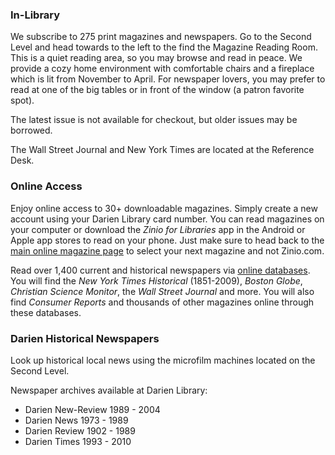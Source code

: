 <div class="row margin-bottom-10">
<div class="col-md-4">

### In-Library 
We subscribe to 275 print magazines and newspapers. Go to the Second Level and head towards to the left to the find the Magazine Reading Room. This is a quiet reading area, so you may browse and read in peace. We provide a cozy home environment with comfortable chairs and a fireplace which is lit from November to April. For newspaper lovers, you may prefer to read at one of the big tables or in front of the window (a patron favorite spot).

The latest issue is not available for checkout, but older issues may be borrowed. 

The Wall Street Journal and New York Times are located at the Reference Desk.

</div>
<div class="col-md-4">

### Online Access
Enjoy online access to 30+ downloadable magazines. Simply create a new account using your Darien Library card number. You can read magazines on your computer or download the <em>Zinio for Libraries</em> app in the Android or Apple app stores to read on your phone. Just make sure to head back to the [main online magazine page](https://www.rbdigital.com/darienct/service/zinio/landing? "Online magazines") to select your next magazine and not Zinio.com. 

Read over 1,400 current and historical newspapers via [online databases](/research/category/magazines-and-newspapers "Magazines and Newspapers databases"). You will find the <em>New York Times Historical</em> (1851-2009), <em>Boston Globe</em>, <em>Christian Science Monitor</em>, the <em>Wall Street Journal</em> and more. You will also find <em>Consumer Reports</em> and thousands of other magazines online through these databases.  

</div>
<div class="col-md-4">

### Darien Historical Newspapers
Look up historical local news using the microfilm machines located on the Second Level. 

Newspaper archives available at Darien Library: 

* Darien New-Review 1989 - 2004
* Darien News 1973 - 1989
* Darien Review 1902 - 1989
* Darien Times 1993 - 2010

</div>
</div>
